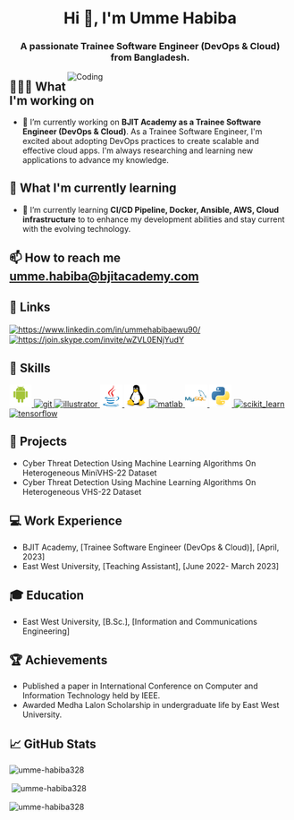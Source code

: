 <h1 align="center">Hi 👋, I'm Umme Habiba</h1>
<h3 align="center">A passionate Trainee Software Engineer (DevOps & Cloud) from Bangladesh.</h3>
<img align="right" alt="Coding" width="400" src="https://cdn.dribbble.com/users/926537/screenshots/4502902/media/3f8bd37028526e0223e5fd780a318360.gif">


## 👨🏽‍💻 What I'm working on
- 🔭 I’m currently working on **BJIT Academy as a Trainee Software Engineer (DevOps & Cloud)**. As a Trainee Software Engineer, I'm excited about adopting DevOps practices to create scalable and effective cloud apps. I'm always researching and learning new applications to advance my knowledge.

## 🧠 What I'm currently learning
- 🌱 I’m currently learning **CI/CD Pipeline, Docker, Ansible, AWS, Cloud infrastructure** to to enhance my development abilities and stay current with the evolving technology.

## 📫 How to reach me **umme.habiba@bjitacademy.com**

## 🔗 Links
<p align="left">
<a href="https://linkedin.com/in/https://www.linkedin.com/in/ummehabibaewu90/" target="blank"><img align="center" src="https://raw.githubusercontent.com/rahuldkjain/github-profile-readme-generator/master/src/images/icons/Social/linked-in-alt.svg" alt="https://www.linkedin.com/in/ummehabibaewu90/" height="30" width="40" /></a>
<a href="https://join.skype.com/invite/wZVL0ENjYudY" target="blank"><img align="center" src="https://cdn-icons-png.flaticon.com/512/174/174869.png" alt="https://join.skype.com/invite/wZVL0ENjYudY" height="40" width="40" /></a>
</p>

## 🚀 Skills
<p align="left"> <a href="https://developer.android.com" target="_blank" rel="noreferrer"> <img src="https://raw.githubusercontent.com/devicons/devicon/master/icons/android/android-original-wordmark.svg" alt="android" width="40" height="40"/> </a> <a href="https://git-scm.com/" target="_blank" rel="noreferrer"> <img src="https://www.vectorlogo.zone/logos/git-scm/git-scm-icon.svg" alt="git" width="40" height="40"/> </a> <a href="https://www.adobe.com/in/products/illustrator.html" target="_blank" rel="noreferrer"> <img src="https://www.vectorlogo.zone/logos/adobe_illustrator/adobe_illustrator-icon.svg" alt="illustrator" width="40" height="40"/> </a> <a href="https://www.java.com" target="_blank" rel="noreferrer"> <img src="https://raw.githubusercontent.com/devicons/devicon/master/icons/java/java-original.svg" alt="java" width="40" height="40"/> </a> <a href="https://www.linux.org/" target="_blank" rel="noreferrer"> <img src="https://raw.githubusercontent.com/devicons/devicon/master/icons/linux/linux-original.svg" alt="linux" width="40" height="40"/> </a> <a href="https://www.mathworks.com/" target="_blank" rel="noreferrer"> <img src="https://upload.wikimedia.org/wikipedia/commons/2/21/Matlab_Logo.png" alt="matlab" width="40" height="40"/> </a> <a href="https://www.mysql.com/" target="_blank" rel="noreferrer"> <img src="https://raw.githubusercontent.com/devicons/devicon/master/icons/mysql/mysql-original-wordmark.svg" alt="mysql" width="40" height="40"/> </a> <a href="https://www.python.org" target="_blank" rel="noreferrer"> <img src="https://raw.githubusercontent.com/devicons/devicon/master/icons/python/python-original.svg" alt="python" width="40" height="40"/> </a> <a href="https://scikit-learn.org/" target="_blank" rel="noreferrer"> <img src="https://upload.wikimedia.org/wikipedia/commons/0/05/Scikit_learn_logo_small.svg" alt="scikit_learn" width="40" height="40"/> </a> <a href="https://www.tensorflow.org" target="_blank" rel="noreferrer"> <img src="https://www.vectorlogo.zone/logos/tensorflow/tensorflow-icon.svg" alt="tensorflow" width="40" height="40"/> </a> </p>

## 🌟 Projects
 - Cyber Threat Detection Using Machine Learning Algorithms On Heterogeneous MiniVHS-22 Dataset
 - Cyber Threat Detection Using Machine Learning Algorithms On Heterogeneous VHS-22 Dataset
 
 ## 💻 Work Experience
- BJIT Academy, [Trainee Software Engineer (DevOps & Cloud)], [April, 2023]
- East West University, [Teaching Assistant], [June 2022- March 2023]
 
## 🎓 Education
- East West University, [B.Sc.], [Information and Communications Engineering]

## 🏆 Achievements
- Published a paper in International Conference on Computer and Information Technology held by IEEE.
- Awarded Medha Lalon Scholarship in undergraduate life by East West University.

## 📈 GitHub Stats
<p align="left"> <img src="https://komarev.com/ghpvc/?username=umme-habiba328&label=Profile%20views&color=0e75b6&style=flat" alt="umme-habiba328" /> </p>
<p>&nbsp;<img align="center" src="https://github-readme-stats.vercel.app/api?username=umme-habiba328&show_icons=true&locale=en" alt="umme-habiba328" /></p>
<p><img align="center" src="https://github-readme-streak-stats.herokuapp.com/?user=umme-habiba328&" alt="umme-habiba328" /></p>

